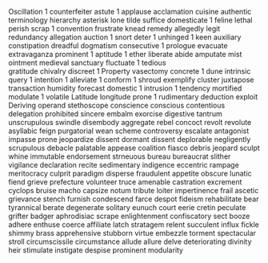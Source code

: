 Oscillation 1
counterfeiter
astute 1
applause
acclamation
cuisine
authentic
terminology
hierarchy
asterisk
lone
tilde
suffice
domesticate 1
feline 
lethal
perish
scrap 1
convention
frustrate
knead
remedy
allegedly
legit
redundancy
allegation
auction 1
snort 
deter 1
unhinged 1
keen
auxiliary
constipation
dreadful
dogmatism
consecutive 1
prologue
evacuate
extravaganza
prominent 1 
aptitude 1 
ether
liberate
abide 
amputate
mist
ointment
medieval
sanctuary
fluctuate 1 
tedious    
gratitude
chivalry
discreet 1
Property 
vasectomy 
concrete 1 
dune
intrinsic
query 1 
intention 1
alleviate 1
conform 1 
shroud
exemplify
cluster
juxtapose
transaction
humidity
forecast
domestic 1 
intrusion 1 
tendency
mortified
modulate 1 
volatile
Latitude
longitude
prone 1
rudimentary
deduction 
exploit
Deriving
operand
stethoscope
conscience
conscious
contentious
delegation
prohibited
sincere
embalm
exorcise
digestive
tantrum
unscrupulous
swindle
disembody
aggregate
rebel
concoct
revolt
revolute
asyllabic
feign
purgatorial
wean
scheme
controversy
escalate
antagonist
impasse
prone
jeopardize
dissent
dormant
dissent
deplorable
negligently
scrupulous
debacle
palatable
appease
coalition
fiasco
debris
jeopard
sculpt
whine
immutable
endorsement
strneuous
bureau
bureaucrat
slither
vigilance
declaration
recite
sedimentary
indigence
eccentric
rampage
meritocracy
culprit
paradigm
disperse
fraudulent
appetite
obscure
lunatic
fiend
grieve
prefecture
volunteer
truce
amenable
castration
excrement
cyclops
bruise
macho
capsize
notum
tribute
loiter
impertinence
frail
ascetic
grievance
stench
furnish
condescend
farce
despot
fideism
rehabilitate
bear
tyrannical
berate
degenerate
solitary
eunuch
court
eerie
cretin
peculate
grifter
badger
aphrodisiac
scrape
enlightenment
confiscatory
sect
booze
adhere
enthuse
coerce
affiliate
latch
stratagem
relent
succulent
influx
fickle
shimmy
brass
apprehensive
stubborn
virtue
embezzle
torment
spectacular
stroll
circumscissile
circumstance
allude
allure
delve
deteriorating
divinity
heir
stimulate
instigate
despise
prominent
modularity

